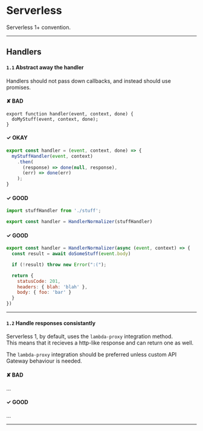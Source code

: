 # Serverless

Serverless 1+ convention.

---

## Handlers

#### `1.1` Abstract away the handler

Handlers should not pass down callbacks, and instead should use promises.  

#### ✘ BAD

```
export function handler(event, context, done) {
  doMyStuff(event, context, done);
}
```


#### ✓ OKAY

```js
export const handler = (event, context, done) => {
  myStuffHandler(event, context)
    .then(
      (response) => done(null, response),
      (err) => done(err)
    );
}
```

#### ✓ GOOD

```js
import stuffHandler from './stuff';

export const handler = HandlerNormalizer(stuffHandler)
```

#### ✓ GOOD

```js
export const handler = HandlerNormalizer(async (event, context) => {
  const result = await doSomeStuff(event.body)

  if (!result) throw new Error(":(");

  return {
    statusCode: 201,
    headers: { blah: 'blah' },
    body: { foo: 'bar' }
  }
})
```

---

#### `1.2` Handle responses consistantly

Serverless 1, by default, uses the `lambda-proxy` integration method.  
This means that it recieves a http-like response and can return one as well.

The `lambda-proxy` integration should be preferred unless custom API Gateway behaviour is needed.

#### ✘ BAD
...

#### ✓ GOOD
...

---